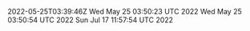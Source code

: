 2022-05-25T03:39:46Z
Wed May 25 03:50:23 UTC 2022
Wed May 25 03:50:54 UTC 2022
Sun Jul 17 11:57:54 UTC 2022
